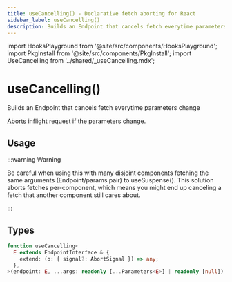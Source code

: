 ```yaml
---
title: useCancelling() - Declarative fetch aborting for React
sidebar_label: useCancelling()
description: Builds an Endpoint that cancels fetch everytime parameters change. Aborts inflight request on param change.
---
```


import HooksPlayground from '@site/src/components/HooksPlayground';
import PkgInstall from '@site/src/components/PkgInstall';
import UseCancelling from '../shared/\_useCancelling.mdx';

# useCancelling()

Builds an Endpoint that cancels fetch everytime parameters change

[Aborts](https://developer.mozilla.org/en-US/docs/Web/API/AbortController) inflight request if the parameters change.

## Usage

<UseCancelling />

:::warning Warning

Be careful when using this with many disjoint components fetching the same
arguments (Endpoint/params pair) to useSuspense(). This solution aborts fetches per-component,
which means you might end up canceling a fetch that another component still cares about.

:::

## Types

```typescript
function useCancelling<
  E extends EndpointInterface & {
    extend: (o: { signal?: AbortSignal }) => any;
  },
>(endpoint: E, ...args: readonly [...Parameters<E>] | readonly [null]): E {
```
